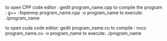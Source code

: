 to open CPP code editor : gedit program_name.cpp
to compile the program : g++ -fopenmp program_name.cpp -o program_name
to execute: ./program_name

to open cuda code editor: gedit program_name.cu
to compile : nvcc program_name.cu -o program_name
to execute: ./program_name
